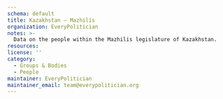 ```yaml
---
schema: default
title: Kazakhstan — Mazhilis
organization: EveryPolitician
notes: >-
  Data on the people within the Mazhilis legislature of Kazakhstan.
resources:
license: ''
category:
  - Groups & Bodies
  - People
maintainer: EveryPolitician
maintainer_email: team@everypolitician.org
---
```

